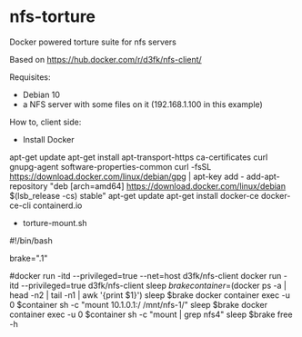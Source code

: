# nfs-torture
Docker powered torture suite for nfs servers

Based on https://hub.docker.com/r/d3fk/nfs-client/

Requisites:
- Debian 10
- a NFS server with some files on it (192.168.1.100 in this example)

How to, client side:
- Install Docker

apt-get update
apt-get install apt-transport-https ca-certificates curl gnupg-agent software-properties-common
curl -fsSL https://download.docker.com/linux/debian/gpg | apt-key add -
add-apt-repository "deb [arch=amd64] https://download.docker.com/linux/debian $(lsb_release -cs) stable"
apt-get update
apt-get install docker-ce docker-ce-cli containerd.io

- torture-mount.sh

#!/bin/bash

brake=".1"

#docker run -itd --privileged=true --net=host d3fk/nfs-client
docker run -itd --privileged=true d3fk/nfs-client
sleep $brake
container=$(docker ps -a | head -n2 | tail -n1 | awk '{print $1}')
sleep $brake
docker container exec -u 0 $container sh -c "mount 10.1.0.1:/ /mnt/nfs-1/"
sleep $brake
docker container exec -u 0 $container sh -c "mount | grep nfs4"
sleep $brake
free -h




